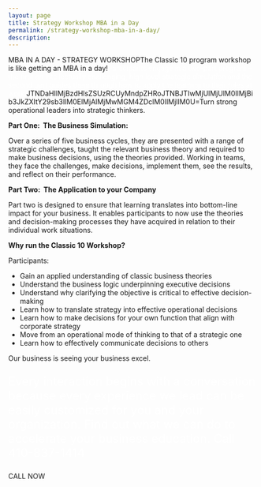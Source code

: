 ```yaml
---
layout: page
title: Strategy Workshop MBA in a Day
permalink: /strategy-workshop-mba-in-a-day/
description:
---
```

MBA IN A DAY - STRATEGY WORKSHOPThe Classic 10 program workshop is like getting an MBA in a day!<span style="color: #fff;">Participants engage in a two-part program – the first an intellectually challenging, high level strategic simulation and the second part guides them through how to apply the learning to their roles at work.</span>JTNDaHIlMjBzdHlsZSUzRCUyMndpZHRoJTNBJTIwMjUlMjUlM0IlMjBib3JkZXItY29sb3IlM0ElMjAlMjMwMGM4ZDclM0IlMjIlM0U=Turn strong operational leaders into strategic thinkers.

<style>.vc_custom_1478453094385{padding-bottom:40px!important;}</style>
<p style="text-align: left;"><strong>Part One:  The Business Simulation: </strong></p>
<p style="text-align: left;">Over a series of five business cycles, they are presented with a range of strategic challenges, taught the relevant business theory and required to make business decisions, using the theories provided. Working in teams, they face the challenges, make decisions, implement them, see the results, and reflect on their performance.</p>
<p style="text-align: left;"><strong>Part Two:  The Application to your Company </strong></p>
<p style="text-align: left;">Part two is designed to ensure that learning translates into bottom-line impact for your business. It enables participants to now use the theories and decision-making processes they have acquired in relation to their individual work situations.</p>
<p style="text-align: left;"><strong>Why run the Classic 10 Workshop?</strong></p>
<p style="text-align: left;">Participants:</p>

<ul>
 	<li style="text-align: left;">Gain an applied understanding of classic business theories</li>
 	<li style="text-align: left;">Understand the business logic underpinning executive decisions</li>
 	<li style="text-align: left;">Understand why clarifying the objective is critical to effective decision-making</li>
 	<li style="text-align: left;">Learn how to translate strategy into effective operational decisions</li>
 	<li style="text-align: left;">Learn how to make decisions for your own function that align with corporate strategy</li>
 	<li style="text-align: left;">Move from an operational mode of thinking to that of a strategic one</li>
 	<li style="text-align: left;">Learn how to effectively communicate decisions to others</li>
</ul>
Our business is seeing your business excel.
<p style="color: #fff; font-size: 24px;">Every interaction begins with a conversation because every experience we lead can be easily customized for you and your organization. Find out what we can do to accelerate your business education. Call 410-837-1414</p>
CALL NOW
